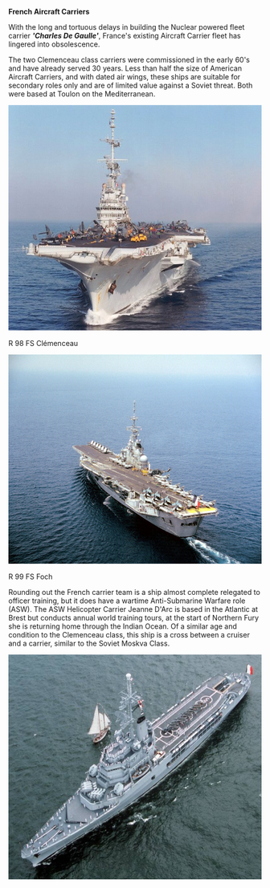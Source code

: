 **French Aircraft Carriers**

With the long and tortuous delays in building the Nuclear powered fleet
carrier ***'Charles De Gaulle'***, France's existing Aircraft Carrier
fleet has lingered into obsolescence.

The two Clemenceau class carriers were commissioned in the early 60's
and have already served 30 years. Less than half the size of American
Aircraft Carriers, and with dated air wings, these ships are suitable
for secondary roles only and are of limited value against a Soviet
threat. Both were based at Toulon on the Mediterranean.

<img src="/assets\images\nato\fr\navy\carriers\image1.jpg" style="width:6.33044in;height:4.67661in" />

R 98 FS Clémenceau

<img src="/assets\images\nato\fr\navy\carriers\image2.jpeg" style="width:6.5in;height:4.34306in" />

R 99 FS Foch

Rounding out the French carrier team is a ship almost complete relegated
to officer training, but it does have a wartime Anti-Submarine Warfare
role (ASW). The ASW Helicopter Carrier Jeanne D'Arc is based in the
Atlantic at Brest but conducts annual world training tours, at the start
of Northern Fury she is returning home through the Indian Ocean. Of a
similar age and condition to the Clemenceau class, this ship is a cross
between a cruiser and a carrier, similar to the Soviet Moskva Class.

<img src="/assets\images\nato\fr\navy\carriers\image3.jpg" style="width:6.5in;height:4.66597in" />
